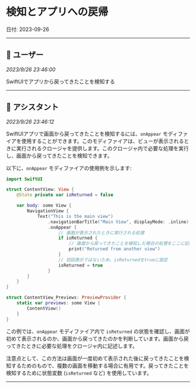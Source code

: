 # 検知とアプリへの戻帰

日付: 2023-09-26

---

## 👤 ユーザー
*2023/9/26 23:46:00*

SwiftUIでアプリから戻ってきたことを検知する

---

## 🤖 アシスタント
*2023/9/26 23:46:12*

SwiftUIアプリで画面から戻ってきたことを検知するには、`onAppear` モディファイアを使用することができます。このモディファイアは、ビューが表示されるときに実行されるクロージャを提供します。このクロージャ内で必要な処理を実行し、画面から戻ってきたことを検知できます。

以下に、`onAppear` モディファイアの使用例を示します:

```swift
import SwiftUI

struct ContentView: View {
    @State private var isReturned = false

    var body: some View {
        NavigationView {
            Text("This is the main view")
                .navigationBarTitle("Main View", displayMode: .inline)
                .onAppear {
                    // 画面が表示されたときに実行される処理
                    if isReturned {
                        // 画面から戻ってきたことを検知した場合の処理をここに記述
                        print("Returned from another view")
                    }
                    // 初回表示ではないため、isReturnedをtrueに設定
                    isReturned = true
                }
        }
    }
}

struct ContentView_Previews: PreviewProvider {
    static var previews: some View {
        ContentView()
    }
}
```

この例では、`onAppear` モディファイア内で `isReturned` の状態を確認し、画面が初めて表示されるのか、画面から戻ってきたのかを判断しています。画面から戻ってきたときに必要な処理をクロージャ内に記述します。

注意点として、この方法は画面が一度初めて表示された後に戻ってきたことを検知するためのもので、複数の画面を移動する場合に有用です。戻ってきたことを検知するために状態変数 (`isReturned` など) を使用しています。

---
